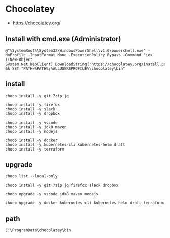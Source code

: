 # Chocolatey

* <https://chocolatey.org/>

## Install with cmd.exe (Administrator)

```
@"%SystemRoot%\System32\WindowsPowerShell\v1.0\powershell.exe" -NoProfile -InputFormat None -ExecutionPolicy Bypass -Command "iex ((New-Object System.Net.WebClient).DownloadString('https://chocolatey.org/install.ps1'))" && SET "PATH=%PATH%;%ALLUSERSPROFILE%\chocolatey\bin"
```

## install

```
choco install -y git 7zip jq

choco install -y firefox
choco install -y slack
choco install -y dropbox

choco install -y vscode
choco install -y jdk8 maven
choco install -y nodejs

choco install -y docker
choco install -y kubernetes-cli kubernetes-helm draft
choco install -y terraform
```

## upgrade

```
choco list --local-only

choco install -y git 7zip jq firefox slack dropbox

choco upgrade -y vscode jdk8 maven nodejs

choco upgrade -y docker kubernetes-cli kubernetes-helm draft terraform
```

## path

```
C:\ProgramData\chocolatey\bin
```
